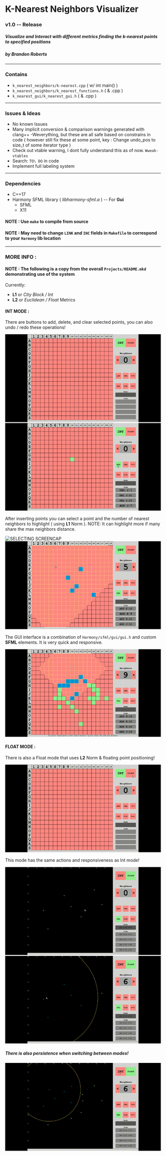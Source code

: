 # K-Nearest Neighbors Visualizer
### v1.0 -- Release
##### Visualize and Interact with different metrics finding the k-nearest points to specified positions
##### by Brandon Roberts

---

### Contains
* `k_nearest_neighbors/k-nearest.cpp` ( w/ int main() )
* `k_nearest_neighbors/k_nearest_functions.h` ( & .cpp )
* `k_nearest_gui/k_nearest_gui.h` ( & .cpp )

---

### Issues & Ideas
* No known Issues
* Many implicit conversion & comparison warnings generated with clang++ -Weverything, but these are all 
  safe based on constrains in code ( however still fix these at some point, key : Change undo\_pos to 
  size\_t of some iterator type )
* Check out vtable warning, I dont fully understand this as of now. `Wweak-vtables`
* Search: `TO\ DO` in code
* Implement full labeling system

---

### Dependencies
* C++17
* Harmony SFML library ( *libharmony-sfml.a* ) -- For **Gui**
  * SFML
  * X11
  
#### NOTE : Use `make` to compile from source

#### NOTE : May need to change `LINK` and `INC` fields in `Makefile` to correspond to your `Harmony` lib location

---

### MORE INFO :

#### NOTE : The following is a copy from the overall `Projects/README.mkd` demonstrating use of the system

Currently:

* **L1** or *City Block / Int*
* **L2** or *Euclidean / Float* Metrics

#### INT MODE :
There are buttons to add, delete, and clear selected points, you can also undo / redo these operations!

![ADD/DELETE SCREENCAP](https://github.com/b-j-roberts/Projects/raw/master/demos/k_nearest_neighbors/int_mode_screencap.gif)
![UNDO/REDO/CLR SCREENCAP](https://github.com/b-j-roberts/Projects/raw/master/demos/k_nearest_neighbors/int_undo_redo_screencap.gif)

After inserting points you can select a point and the number of nearest neighbors to highlight ( using **L1** Norm ).
NOTE: It can highlight more if many share the max neighbors distance.

![SELECTING SCREENCAP](https://github.com/b-j-roberts/Projects/raw/master/demos/k_nearest_neighbors/int_selecting_screencap.gif)
![SELECTING SCREENCAP](https://github.com/b-j-roberts/Projects/raw/master/demos/k_nearest_neighbors/int_selecting_screencap_2.gif)

The GUI interface is a combination of `Harmony/sfml/gui/gui.h` and custom **SFML** elements. It is very quick and responsive.

![RESPONSIVE SCREENCAP](https://github.com/b-j-roberts/Projects/raw/master/demos/k_nearest_neighbors/int_responsive_screencap.gif)

#### FLOAT MODE :
There is also a Float mode that uses **L2** Norm & floating point positioning!

![FLOAT MODE SCREENCAP](https://github.com/b-j-roberts/Projects/raw/master/demos/k_nearest_neighbors/float_mode_screencap.gif)

This mode has the same actions and responsiveness as Int mode!

![SELECTING SCREENCAP](https://github.com/b-j-roberts/Projects/raw/master/demos/k_nearest_neighbors/float_select_screencap.gif)
![RESPONSIVE SCREENCAP](https://github.com/b-j-roberts/Projects/raw/master/demos/k_nearest_neighbors/float_responsive_screencap.gif)

##### There is also persistence when switching between modes!

![PERSISTENCE SCREENCAP](https://github.com/b-j-roberts/Projects/raw/master/demos/k_nearest_neighbors/mode_persistence_screencap.gif)
